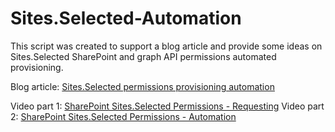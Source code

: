 # Sites.Selected-Automation

This script was created to support a blog article and provide some ideas on Sites.Selected SharePoint and graph API permissions automated provisioning.

Blog article: [Sites.Selected permissions provisioning automation](https://vladilen.com/office-365/automating-sites-selected-permissions-provisioning/)

Video part 1: [SharePoint Sites.Selected Permissions - Requesting](https://www.youtube.com/watch?v=RyYOeKnR7f0&t=2s)
Video part 2: [SharePoint Sites.Selected Permissions - Automation](https://www.youtube.com/watch?v=n5Q93c82xyA)
